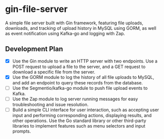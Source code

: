# gin-file-server
A simple file server built with Gin framework, featuring file uploads, downloads, and tracking of upload history in MySQL using GORM, as well as event notification using Kafka-go and logging with Zap.



## Development Plan

- [x]  Use the Gin module to write an HTTP server with two endpoints. Use a POST request to upload a file to the server, and a GET request to download a specific file from the server.
- [X] Use the GORM module to log the history of all file uploads to MySQL, and add an endpoint to query these records from the database.
- [ ] Use the Segmentio/kafka-go module to push file upload events to Kafka.
- [ ] Use the Zap module to log server running messages for easy troubleshooting and issue resolution.
- [ ] Build a simple CLI interface for user interaction, such as accepting user input and performing corresponding actions, displaying results, and other operations. Use the Go standard library or other third-party libraries to implement features such as menu selectors and input prompts.
